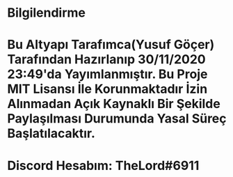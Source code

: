 # Bilgilendirme

# Bu Altyapı Tarafımca(Yusuf Göçer) Tarafından Hazırlanıp 30/11/2020 23:49'da Yayımlanmıştır. Bu Proje MIT Lisansı İle Korunmaktadır İzin Alınmadan Açık Kaynaklı Bir Şekilde Paylaşılması Durumunda Yasal Süreç Başlatılacaktır.

# Discord Hesabım: TheLord#6911
